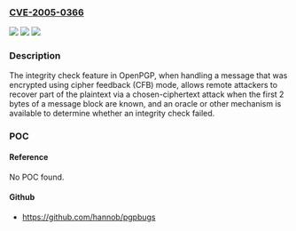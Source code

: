 ### [CVE-2005-0366](https://cve.mitre.org/cgi-bin/cvename.cgi?name=CVE-2005-0366)
![](https://img.shields.io/static/v1?label=Product&message=n%2Fa&color=blue)
![](https://img.shields.io/static/v1?label=Version&message=n%2Fa&color=blue)
![](https://img.shields.io/static/v1?label=Vulnerability&message=n%2Fa&color=brighgreen)

### Description

The integrity check feature in OpenPGP, when handling a message that was encrypted using cipher feedback (CFB) mode, allows remote attackers to recover part of the plaintext via a chosen-ciphertext attack when the first 2 bytes of a message block are known, and an oracle or other mechanism is available to determine whether an integrity check failed.

### POC

#### Reference
No POC found.

#### Github
- https://github.com/hannob/pgpbugs

